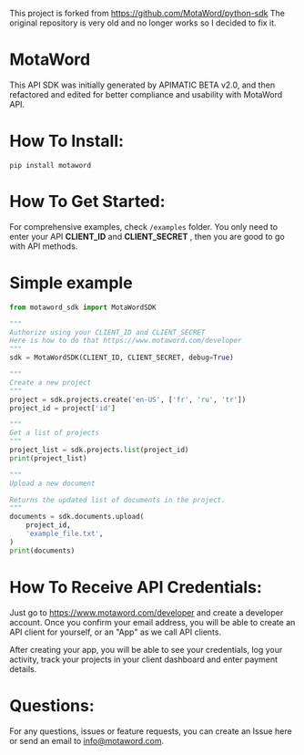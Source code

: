 This project is forked from https://github.com/MotaWord/python-sdk
The original repository is very old and no longer works so I decided to fix it.

# MotaWord
This API SDK was initially generated by APIMATIC BETA v2.0, and then refactored and edited
for better compliance and usability with MotaWord API.

# How To Install:
`pip install motaword`

# How To Get Started:
For comprehensive examples, check `/examples` folder. You only need to enter your API **CLIENT_ID** and **CLIENT_SECRET**
, then you are good to go with API methods.

# Simple example
```python
from motaword_sdk import MotaWordSDK

"""
Authorize using your CLIENT_ID and CLIENT_SECRET
Here is how to do that https://www.motaword.com/developer
"""
sdk = MotaWordSDK(CLIENT_ID, CLIENT_SECRET, debug=True)

"""
Create a new project
"""
project = sdk.projects.create('en-US', ['fr', 'ru', 'tr'])
project_id = project['id']

"""
Get a list of projects
"""
project_list = sdk.projects.list(project_id)
print(project_list)

"""
Upload a new document

Returns the updated list of documents in the project.
"""
documents = sdk.documents.upload(
    project_id,
    'example_file.txt',
)
print(documents)
```

# How To Receive API Credentials:
Just go to https://www.motaword.com/developer and create a developer account. Once you confirm your email address, you will
be able to create an API client for yourself, or an "App" as we call API clients.

After creating your app, you will be able to see your credentials, log your activity,
track your projects in your client dashboard and enter payment details.


# Questions:
For any questions, issues or feature requests, you can create an Issue here or send an email to info@motaword.com.
